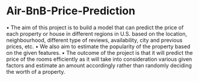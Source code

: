 # Air-BnB-Price-Prediction

•	The aim of this project is to build a model that can predict the price of each property or house in different regions in U.S. based on the location, neighbourhood, different type of reviews, availability, city and previous prices, etc. 
•	We also aim to estimate the popularity of the property based on the given features.
•	The outcome of the project is that it will predict the price of the rooms efficiently as it will take into consideration various given factors and estimate an amount accordingly rather than randomly deciding the worth of a property.
